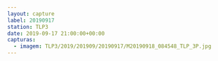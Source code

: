 ```yaml
---
layout: capture
label: 20190917
station: TLP3
date: 2019-09-17 21:00:00+00:00
capturas:
  - imagem: TLP3/2019/201909/20190917/M20190918_084548_TLP_3P.jpg
---
```

